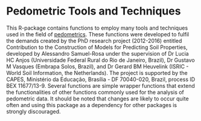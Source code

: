 # Pedometric Tools and Techniques

This R-package contains functions to employ many tools and
techniques used in the field of [pedometrics](http://en.wikipedia.org/wiki/Pedometrics). 
These functions were developed to fulfil the demands created by the PhD
research project (2012-2016) entitled Contribution to the Construction of
Models for Predicting Soil Properties, developed by Alessandro Samuel-Rosa
under the supervision of Dr Lucia HC Anjos (Universidade Federal Rural do
Rio de Janeiro, Brazil), Dr Gustavo M Vasques (Embrapa Solos, Brazil), and
Dr Gerard BM Heuvelink (ISRIC - World Soil Information, the Netherlands).
The project is supported by the CAPES, Ministério da Educação, Brasília -
DF 70040-020, Brazil, process ID BEX 11677/13-9. Several functions are
simple wrapper functions that extend the functionalities of other functions
commonly used for the analysis of pedometric data. It should be noted that
changes are likely to occur quite often and using this package as a
dependency for other packages is strongly discouraged.
